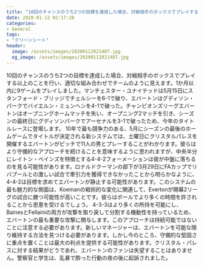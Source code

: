 ```yaml
---
title: "10回のチャンスのうち2つの目標を達成した場合、対戦相手のボックスでプレイする以上のことを行い、適切な組み合わせでチームのように見えます。"
date: 2020-01-12 02:17:28
categories:
- General
tags:
- "クリーンシート"
header:
  image: /assets/images/20200112021407.jpg
  og_image: /assets/images/20200112021407.jpg
---
```


10回のチャンスのうち2つの目標を達成した場合、対戦相手のボックスでプレイする以上のことを行い、適切な組み合わせでチームのように見えます。1か月以内に9ゲームをプレイしました。マンチェスター・ユナイテッドは5月15日にスタンフォード・ブリッジでチェルシーを6-1で破り、エバートンはグディソン・パークでバイエルン・ミュンヘンを4-1で破った。チャンピオンズリーグエバートンはオープニングホームマッチを失い、オープニング2マッチを引き、シーズンの最終日にグディソンパークでアーセナルを3-1で破ったため、今年のタイトルレースに登場します。 10年で最も競争力のある、5月にシーズンの最後のホームゲームでタイトルが決定される新システムでは、土曜日にクリスタルパレスを開催するエバートンがピッチで11人の男とプレーすることがわかります。彼らはより守備的なアプローチを続けることを意味するように思われますが、中央半分にレイトン・ベインズを特徴とする4-4-2フォーメーションは彼が中盤に落ちるのを見る可能性があります。ロナルドクーマンの部下が3月29日にFAカップでリバプールとの激しい試合で牽引力を獲得できなかったことから明らかなように、4-4-2は目標を求めてエバートンが静止する可能性があります。このシステムの最も魅力的な側面は、Koemanの戦術的な変化に関連して、Evertonが開幕2リーグの試合に勝つ可能性が高いことです。彼らはボールでより多くの時間を許されることから恩恵を受けるでしょう。 4-3-3はより多くの所持を可能にし、BainesとFellainiの両方が攻撃を取り戻して分割する機動性を持っているため、エバートンの最も重要な攻撃に関与します。このアプローチは持続可能ではないことに注意する必要があります。新しいマネージャーは、エバートンを可能な限り維持する方法を見つける必要があります。しかし今のところ、守備的な堅固さに重点を置くことは最大の利点を提供する可能性があります。クリスタル・パレスに対する結果がどうであれ、エバートンのファンは失望することはありません。警察官と学生は、乱暴で酔った行動の夜の後に起訴されました。
